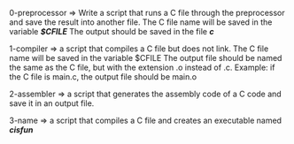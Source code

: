 0-preprocessor => Write a script that runs a C file through the preprocessor and save the result into another file.
	The C file name will be saved in the variable __*$CFILE*__
	The output should be saved in the file __*c*__

1-compiler => a script that compiles a C file but does not link.
	The C file name will be saved in the variable $CFILE
	The output file should be named the same as the C file, but with the extension .o instead of .c.
		Example: if the C file is main.c, the output file should be main.o

2-assembler => a script that generates the assembly code of a C code and save it in an output file.

3-name => a script that compiles a C file and creates an executable named __*cisfun*__
